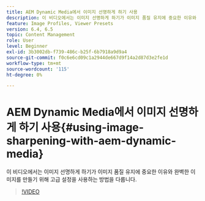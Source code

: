 ```yaml
---
title: AEM Dynamic Media에서 이미지 선명하게 하기 사용
description: 이 비디오에서는 이미지 선명하게 하기가 이미지 품질 유지에 중요한 이유와 완벽한 이미지를 만들기 위해 고급 설정을 사용하는 방법을 다룹니다.
feature: Image Profiles, Viewer Presets
version: 6.4, 6.5
topic: Content Management
role: User
level: Beginner
exl-id: 3b3002db-f739-486c-b25f-6b7918a9d9a4
source-git-commit: f0c6e6cd09c1a2944de667d9f14a2d87d3e2fe1d
workflow-type: tm+mt
source-wordcount: '115'
ht-degree: 0%

---
```


# AEM Dynamic Media에서 이미지 선명하게 하기 사용{#using-image-sharpening-with-aem-dynamic-media}

이 비디오에서는 이미지 선명하게 하기가 이미지 품질 유지에 중요한 이유와 완벽한 이미지를 만들기 위해 고급 설정을 사용하는 방법을 다룹니다.

>[!VIDEO](https://demos-pub.assetsadobe.com/etc/dam/viewers/s7viewers/html5/VideoViewer.html?asset=%2Fcontent%2Fdam%2Fdm-public-facing-upgrade-portal-video%2F04_DynamicImagery_AdvancedSettings_071917_BH.mp4&amp;config=/etc/dam/presets/viewer/Video_social&amp;serverUrl=https%3A%2F%2Fadobedemo62-h.assetsadobe.com%2Fis%2Fimage%2F&amp;contenturl=%2F&amp;config2=/etc/dam/presets/analytics&amp;videoserverurl=https://gateway-na.assetsadobe.com/DMGateway/public/demoCo&amp;posterimage=/content/dam/dm-public-facing-upgrade-portal-video/04_DynamicImagery_AdvancedSettings_071917_BH.mp4)
